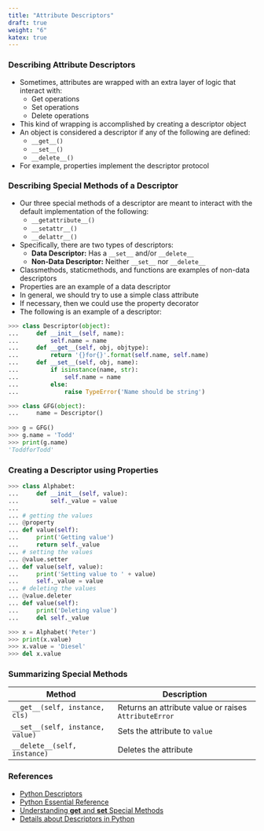 ```yaml
---
title: "Attribute Descriptors"
draft: true
weight: "6"
katex: true
---
```


### Describing Attribute Descriptors
-  Sometimes, attributes are wrapped with an extra layer of logic that interact with:
	- Get operations
	- Set operations
	- Delete operations
- This kind of wrapping is accomplished by creating a descriptor object
- An object is considered a descriptor if any of the following are defined:
	- `__get__()`
	- `__set__()`
	- `__delete__()`
- For example, properties implement the descriptor protocol

### Describing Special Methods of a Descriptor
- Our three special methods of a descriptor are meant to interact with the default implementation of the following:
	- `__getattribute__()`
	- `__setattr__()`
	- `__delattr__()`
- Specifically, there are two types of descriptors:
	- **Data Descriptor:** Has a `__set__` and/or `__delete__`
	- **Non-Data Descriptor:** Neither `__set__` nor `__delete__`
- Classmethods, staticmethods, and functions are examples of non-data descriptors
- Properties are an example of a data descriptor
- In general, we should try to use a simple class attribute
- If necessary, then we could use the property decorator
- The following is an example of a descriptor:

```python
>>> class Descriptor(object):
...     def __init__(self, name):
...         self.name = name
...     def __get__(self, obj, objtype):
...         return '{}for{}'.format(self.name, self.name)
...     def __set__(self, obj, name):
...         if isinstance(name, str):
...             self.name = name
...         else:
...             raise TypeError('Name should be string')

>>> class GFG(object):
...     name = Descriptor() 
    
>>> g = GFG()
>>> g.name = 'Todd'
>>> print(g.name)
'ToddforTodd'
```

### Creating a Descriptor using Properties

```python
>>> class Alphabet:
...     def __init__(self, value):
...         self._value = value
...
... # getting the values
... @property
... def value(self):
...     print('Getting value')
...     return self._value
... # setting the values
... @value.setter
... def value(self, value):
...     print('Setting value to ' + value)
...     self._value = value
... # deleting the values
... @value.deleter
... def value(self):
...     print('Deleting value')
...     del self._value

>>> x = Alphabet('Peter')
>>> print(x.value)
>>> x.value = 'Diesel'
>>> del x.value
```

### Summarizing Special Methods

| Method                           | Description                                           |
| -------------------------------- | ----------------------------------------------------- |
| `__get__(self, instance, cls)`   | Returns an attribute value or raises `AttributeError` |
| `__set__(self, instance, value)` | Sets the attribute to `value`                         |
| `__delete__(self, instance)`     | Deletes the attribute                                 |

### References
- [Python Descriptors](https://realpython.com/python-descriptors/)
- [Python Essential Reference](http://index-of.co.uk/Python/Python%20Essential%20Reference,%20Fourth%20Edition.pdf)
- [Understanding __get__ and __set__ Special Methods](https://stackoverflow.com/a/34554353/12777044)
- [Details about Descriptors in Python](https://www.geeksforgeeks.org/descriptor-in-python/)
